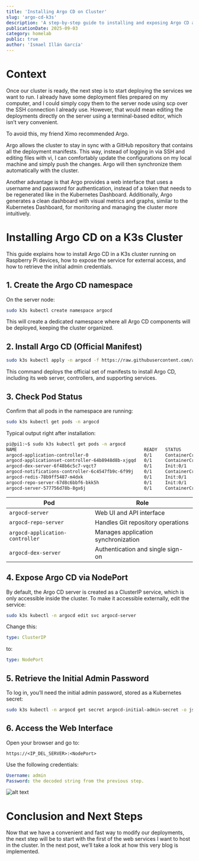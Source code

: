 ```yaml
---
title: 'Installing Argo CD on Cluster'
slug: 'argo-cd-k3s'
description: 'A step-by-step guide to installing and exposing Argo CD a cluster, including access configuration and usage tips.'
publicationDate: 2025-09-03
category: homelab
public: true
author: 'Ismael Illán García'
---
```


# Context

Once our cluster is ready, the next step is to start deploying the services we want to run. I already have some deployment files prepared on my computer, and I could simply copy them to the server node using scp over the SSH connection I already use. However, that would mean editing the deployments directly on the server using a terminal-based editor, which isn’t very convenient.

To avoid this, my friend Ximo recommended Argo.

Argo allows the cluster to stay in sync with a GitHub repository that contains all the deployment manifests. This way, instead of logging in via SSH and editing files with vi, I can comfortably update the configurations on my local machine and simply push the changes. Argo will then synchronize them automatically with the cluster.

Another advantage is that Argo provides a web interface that uses a username and password for authentication, instead of a token that needs to be regenerated like in the Kubernetes Dashboard. Additionally, Argo generates a clean dashboard with visual metrics and graphs, similar to the Kubernetes Dashboard, for monitoring and managing the cluster more intuitively.

# Installing Argo CD on a K3s Cluster

This guide explains how to install Argo CD in a K3s cluster running on Raspberry Pi devices, how to expose the service for external access, and how to retrieve the initial admin credentials.

## 1. Create the Argo CD namespace

On the server node:

```bash
sudo k3s kubectl create namespace argocd
```

This will create a dedicated namespace where all Argo CD components will be deployed, keeping the cluster organized.

## 2. Install Argo CD (Official Manifest)

```bash
sudo k3s kubectl apply -n argocd -f https://raw.githubusercontent.com/argoproj/argo-cd/stable/manifests/install.yaml
```

This command deploys the official set of manifests to install Argo CD, including its web server, controllers, and supporting services.

## 3. Check Pod Status

Confirm that all pods in the namespace are running:

```bash
sudo k3s kubectl get pods -n argocd
```

Typical output right after installation:

```bash
pi@pi1:~$ sudo k3s kubectl get pods -n argocd
NAME                                                READY   STATUS              RESTARTS   AGE
argocd-application-controller-0                     0/1     ContainerCreating   0          15s
argocd-applicationset-controller-64b8948d8b-xjgqd   0/1     ContainerCreating   0          20s
argocd-dex-server-6f48b6c5c7-vqct7                  0/1     Init:0/1            0          20s
argocd-notifications-controller-6c4547fb9c-6f99j    0/1     ContainerCreating   0          19s
argocd-redis-78b9ff5487-m4dxk                       0/1     Init:0/1            0          19s
argocd-repo-server-67d8c6bbf6-bkk5h                 0/1     Init:0/1            0          18s
argocd-server-577756d78b-8gx6j                      0/1     ContainerCreating   0          18s

```

| Pod                             | Role                                |
| ------------------------------- | ----------------------------------- |
| `argocd-server`                 | Web UI and API interface            |
| `argocd-repo-server`            | Handles Git repository operations   |
| `argocd-application-controller` | Manages application synchronization |
| `argocd-dex-server`             | Authentication and single sign-on   |

## 4. Expose Argo CD via NodePort

By default, the Argo CD server is created as a ClusterIP service, which is only accessible inside the cluster.
To make it accessible externally, edit the service:

```bash
sudo k3s kubectl -n argocd edit svc argocd-server
```

Change this:

```yaml
type: ClusterIP
```

to:

```yaml
type: NodePort
```

## 5. Retrieve the Initial Admin Password

To log in, you’ll need the initial admin password, stored as a Kubernetes secret:

```bash
sudo k3s kubectl -n argocd get secret argocd-initial-admin-secret -o jsonpath="{.data.password}" | base64 -d
```

## 6. Access the Web Interface

Open your browser and go to:

`https://<IP_DEL_SERVER>:<NodePort>`

Use the following credentials:

```yaml
Username: admin
Password: the decoded string from the previous step.
```

![alt text](/assets/argo-main-page.png)

# Conclusion and Next Steps

Now that we have a convenient and fast way to modify our deployments, the next step will be to start with the first of the web services I want to host in the cluster. In the next post, we’ll take a look at how this very blog is implemented.
